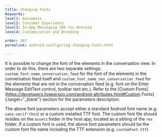 ```yaml
---
title: Changing Fonts
Keywords:
level1: Documents
level2: Consumer Experience
level3: In-App Messaging SDK for Android
level4: Customization and Branding

order: 267
permalink: android-configuring-changing-fonts.html

---
```


It is possible to change the font of the elements in the conversation view. In order to do this, there are two separate settings: ```custom_font_name_conversation_feed``` for the font of the elements in the conversation feed itself and ```custom_font_name_non_conversation_feed``` for the elements that are not in the conversation feed (e.g. font on the Enter Message EditText control, toolbar text etc.). Refer to the [Custom Fonts](https://developers.liveperson.com/android-attributes.html#Custom Fonts){:target="_blank"} section for the parameters description.

The above font parameters accept either a standard Android font name (e.g. ```sans-serif-thin```) or a custom installed TTF font. The custom font file should resides on the ```assets``` folder in the host app, located as a sibling of the ```res``` folder. If a custom font is used, the above font parameters should be the custom font file name including the TTF extension (e.g. ```customFont.ttf```)
